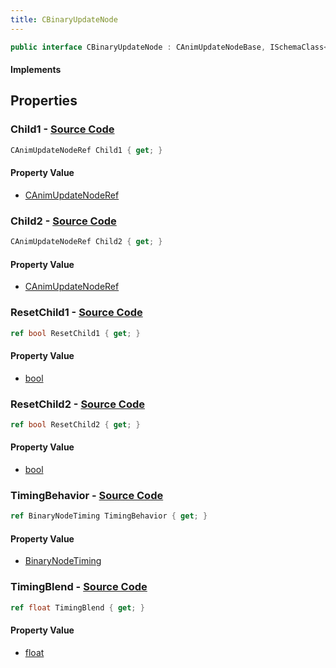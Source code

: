 ```yaml
---
title: CBinaryUpdateNode
---
```


```csharp
public interface CBinaryUpdateNode : CAnimUpdateNodeBase, ISchemaClass<CAnimUpdateNodeBase>, ISchemaClass<CBinaryUpdateNode>, ISchemaField, ISchemaClass, INativeHandle
```

#### Implements

## Properties

### **Child1** - [Source Code](https://github.com/swiftly-solution/swiftlys2/blob/main/managed/src/SwiftlyS2.Generated/Schemas/Interfaces/CBinaryUpdateNode.cs#L16)

```csharp
CAnimUpdateNodeRef Child1 { get; }
```

#### Property Value

- [CAnimUpdateNodeRef](/docs/api/shared/schemadefinitions/canimupdatenoderef)

### **Child2** - [Source Code](https://github.com/swiftly-solution/swiftlys2/blob/main/managed/src/SwiftlyS2.Generated/Schemas/Interfaces/CBinaryUpdateNode.cs#L18)

```csharp
CAnimUpdateNodeRef Child2 { get; }
```

#### Property Value

- [CAnimUpdateNodeRef](/docs/api/shared/schemadefinitions/canimupdatenoderef)

### **ResetChild1** - [Source Code](https://github.com/swiftly-solution/swiftlys2/blob/main/managed/src/SwiftlyS2.Generated/Schemas/Interfaces/CBinaryUpdateNode.cs#L24)

```csharp
ref bool ResetChild1 { get; }
```

#### Property Value

- [bool](https://learn.microsoft.com/dotnet/api/system.boolean)

### **ResetChild2** - [Source Code](https://github.com/swiftly-solution/swiftlys2/blob/main/managed/src/SwiftlyS2.Generated/Schemas/Interfaces/CBinaryUpdateNode.cs#L26)

```csharp
ref bool ResetChild2 { get; }
```

#### Property Value

- [bool](https://learn.microsoft.com/dotnet/api/system.boolean)

### **TimingBehavior** - [Source Code](https://github.com/swiftly-solution/swiftlys2/blob/main/managed/src/SwiftlyS2.Generated/Schemas/Interfaces/CBinaryUpdateNode.cs#L20)

```csharp
ref BinaryNodeTiming TimingBehavior { get; }
```

#### Property Value

- [BinaryNodeTiming](/docs/api/shared/schemadefinitions/binarynodetiming)

### **TimingBlend** - [Source Code](https://github.com/swiftly-solution/swiftlys2/blob/main/managed/src/SwiftlyS2.Generated/Schemas/Interfaces/CBinaryUpdateNode.cs#L22)

```csharp
ref float TimingBlend { get; }
```

#### Property Value

- [float](https://learn.microsoft.com/dotnet/api/system.single)

